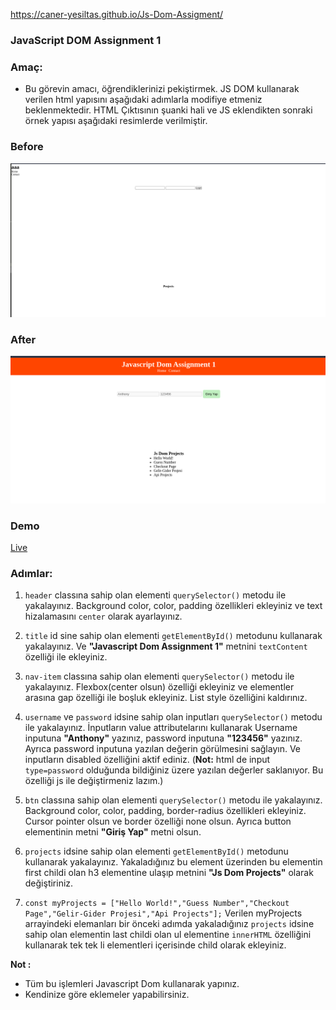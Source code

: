 
 https://caner-yesiltas.github.io/Js-Dom-Assigment/

### JavaScript DOM Assignment 1

### Amaç:

- Bu görevin amacı, öğrendiklerinizi pekiştirmek. JS DOM kullanarak verilen html yapısını aşağıdaki adımlarla modifiye etmeniz beklenmektedir. HTML Çıktısının şuanki hali ve JS eklendikten sonraki örnek yapısı aşağıdaki resimlerde verilmiştir.

### Before
![Before](./before.png)
### After
![After](./after.png)

### Demo

[Live](https://anthonyins.github.io/js-dom-ass1/)

### Adımlar:


1. `header` classına sahip olan elementi `querySelector()` metodu ile yakalayınız. Background color, color, padding özellikleri ekleyiniz ve text hizalamasını `center` olarak ayarlayınız.

2. `title` id sine sahip olan elementi `getElementById()` metodunu kullanarak yakalayınız. Ve **"Javascript Dom Assignment 1"** metnini `textContent` özelliği ile ekleyiniz. 
 
3. `nav-item` classına sahip olan elementi `querySelector()` metodu ile yakalayınız. Flexbox(center olsun) özelliği ekleyiniz ve elementler arasına gap özelliği ile boşluk ekleyiniz. List style özelliğini kaldırınız.

4. `username` ve `password` idsine sahip olan inputları `querySelector()` metodu ile yakalayınız. İnputların value attributelarını kullanarak Username inputuna **"Anthony"** yazınız, password inputuna **"123456"** yazınız. Ayrıca password inputuna yazılan değerin görülmesini sağlayın. Ve inputların disabled özelliğini aktif ediniz. (**Not:** html de input `type=password`  olduğunda bildiğiniz üzere yazılan değerler saklanıyor. Bu özelliği js ile değiştirmeniz lazım.)

5. `btn` classına sahip olan elementi `querySelector()` metodu ile yakalayınız. Background color, color, padding, border-radius özellikleri ekleyiniz. Cursor pointer olsun ve border özelliği none olsun. Ayrıca button elementinin metni **"Giriş Yap"** metni olsun.

6. `projects` idsine sahip olan elementi `getElementById()` metodunu kullanarak yakalayınız. Yakaladığınız bu element üzerinden bu elementin first childi olan h3 elementine ulaşıp metnini **"Js Dom Projects"** olarak değiştiriniz.

7. `const myProjects = ["Hello World!","Guess Number","Checkout Page","Gelir-Gider Projesi","Api Projects"];`
Verilen myProjects arrayindeki elemanları bir önceki adımda yakaladığınız `projects` idsine sahip olan elementin last childi olan ul elementine `innerHTML` özelliğini kullanarak tek tek li elementleri içerisinde child olarak ekleyiniz.


**Not :** 
- Tüm bu işlemleri Javascript Dom kullanarak yapınız.
- Kendinize göre eklemeler yapabilirsiniz.

